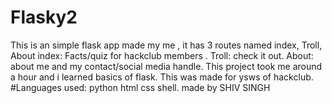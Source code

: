 # Flasky2
This is an simple flask app made my me , it has 3 routes named index, Troll, About index: Facts/quiz for hackclub members . Troll: check it out. About: about me and my contact/social media handle. This project took me around a hour and i learned basics of flask. This was made for ysws of hackclub. #Languages used: python html css shell.
made by SHIV SINGH
